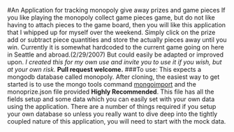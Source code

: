 #An Application for tracking monopoly give away prizes and game pieces
If you like playing the monopoly collect game pieces game, but do not like having to attach pieces to the game board, then you will like this application that I whipped up for myself over the weekend. Simply click on the prize add or subtract piece quantities and store the actually pieces away until you win. Currently it is somewhat hardcoded to the current game going on here in Seattle and abroad.(2/29/2007) But could easily be adapted or improved upon. *I created this for my own use and invite you to use it if you wish, but at your own risk.*  **Pull request welcome.**
###To use:
This expects a mongodb database called monopoly. After cloning, the easiest way to get started is to use the mongo tools command [mongoimport](https://docs.mongodb.org/v2.6/reference/program/mongoimport/) and the monoprize.json file provided **Highly Recommended**. This file has all the fields setup and some data which you can easily set with your own data using the application. There are a number of things required if you setup your own database so unless you really want to dive deep into the tightly coupled nature of this application, you will need to start with the mock data.